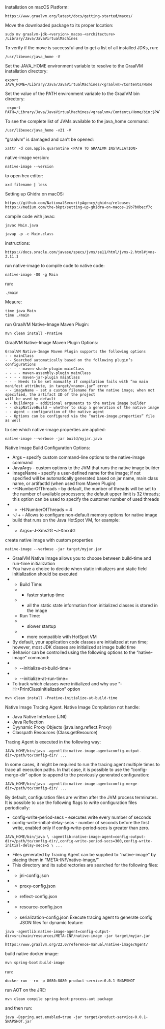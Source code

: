 Installation on macOS Platform:
```
https://www.graalvm.org/latest/docs/getting-started/macos/
```
Move the downloaded package to its proper location:
```
sudo mv graalvm-jdk-<version>_macos-<architecture> /Library/Java/JavaVirtualMachines
```
To verify if the move is successful and to get a list of all installed JDKs, run:
```
/usr/libexec/java_home -V
```
Set the JAVA_HOME environment variable to resolve to the GraalVM installation directory:
```
export JAVA_HOME=/Library/Java/JavaVirtualMachines/<graalvm>/Contents/Home
```
Set the value of the PATH environment variable to the GraalVM bin directory:
```
 export PATH=/Library/Java/JavaVirtualMachines/<graalvm>/Contents/Home/bin:$PATH
```
To see the complete list of JVMs available to the java_home command:
```
/usr/libexec/java_home -v21 -V
```
“graalvm” is damaged and can’t be opened:
```
xattr -d com.apple.quarantine <PATH TO GRAALVM INSTALLATION>
```
native-image version:
```
native-image --version
```
to open hex editor:
```
xxd filename | less
```
Setting up Ghidra on macOS:
```
https://github.com/NationalSecurityAgency/ghidra/releases
https://medium.com/the-bkpt/setting-up-ghidra-on-macos-19b7b0becf7c
```
compile code with javac:
```
javac Main.java
```
```
javap -p -c Main.class
```
instructions:
```
https://docs.oracle.com/javase/specs/jvms/se11/html/jvms-2.html#jvms-2.11.1
```
run native-image to compile code to native code:
```
native-image -O0 -g Main
```
run:
```
./main
```
Meaure:
```
time java Main
time ./main
```
run GraalVM Native-Image Maven Plugin:
```
mvn clean install -Pnative
```
GraalVM Native-Image Maven Plugin Options:
```
GraalVM Native-Image Maven Plugin supports the following options
- - mainClass
- - Searched automatically based on the following plugin’s configurations
- - - - maven-shade-plugin mainClass
- - - - maven-assembly-plugin mainClass
- - - - maven-jar-plugin mainClass
- - - Needs to be set manually if compilation fails with “no main manifest attribute, in target/<name>.jar” error
- - imageName - set a custom filename for the native image; when not specified, the artifact ID of the project
will be used by default
- - buildArgs - additional arguments to the native image builder
- - skipNativeBuild – whether to skip a generation of the native image
- - Agent – configuration of the native agent
- - Options can be configured via the “native-image.properties” file as well
```
to see which native-image.properties are applied:
```
native-image --verbose -jar build/myjar.java
```
Native Image Build Configuration Options:
- Args – specify custom command-line options to the native-image command
- JavaArgs - custom options to the JVM that runs the native image builder
- ImageName - specify a user-defined name for the image; if not specified will be automatically generated based on jar name, main class name, or artifactId (when used from Maven Plugin)
- -H:NumberOfThreads – by default, the number of threads will be set to the number of available processors; the default upper limit is 32 threads; this option can be used to specify the customer number of used threads
- - -H:NumberOfThreads = 4
- -J + <jvm option for memory> - Allows to configure non-default memory options for native image build
that runs on the Java HotSpot VM, for example:
- - Args=-J-Xms2G –J-Xmx4G
 
create native image with custom properties
```
native-image --verbose -jar target/myjar.jar
```
- GraalVM Native Image allows you to choose between build-time and run-time initialization
- You have a choice to decide when static initializers and static field initialization should be executed
- - Build Time:
  - - faster startup time
  - - all the static state information from initialized classes is stored in the image
  - Run Time:
  - - slower startup
  - - more compatible with HotSpot VM
- By default, your application code classes are initialized at run time; however, most JDK classes are initialized at image build time
- Behavior can be controlled using the following options to the “native-image” command:
- - --initialize-at-build-time=<comma-separated list of packages and classes>
- - --initialize-at-run-time=<comma-separated list of packages and classes>
- To track which classes were initialized and why use “-H:+PrintClassInitialization” option
```
mvn clean install -Pnative-initialize-at-build-time
```
Native Image Tracing Agent.
Native Image Compilation not handle:
- Java Native Interface (JNI)
- Java Reflection
- Dyynamic Proxy Objects (java.lang.reflect.Proxy)
- Classpath Resources (Class.getResource)

Tracing Agent is executed in the following way:
```
JAVA_HOME/bin/java -agentlib:native-image-agent=config-output-dir=/path/to/config-dir/ ...
```
In some cases, it might be required to run the tracing agent multiple times to trace all execution paths. In that case, it is possible to use the “config-merge-dir” option to append to the previously generated configuration:
```
JAVA_HOME/bin/java -agentlib:native-image-agent=config-merge-dir=/path/to/config-dir/ ...
```
By default, configuration files are written after the JVM process terminates. It is possible to use the following flags to write configuration files periodically:
- config-write-period-secs - executes write every number of seconds
- config-write-initial-delay-secs - number of seconds before the first write, enabled only if config-write-period-secs is greater
than zero.
```
JAVA_HOME/bin/java \ -agentlib:native-image-agent=config-output-dir=/path/to/config-dir/,config-write-period-secs=300,config-write-initial-delay-secs=5 \ ...
```
- Files generated by Tracing Agent can be supplied to “native-image” by placing them in “META-INF/native-image/”
- This directory and its subdirectories are searched for the following files:
- - jni-config.json
- - proxy-config.json
- - reflect-config.json
- - resource-config.json
- - serialization-config.json
Execute tracing agent to generate config JSON files for dynamic feature:
```
java -agentlib:native-image-agent=config-output-dir=src/main/resources/META-INF/native-image -jar target/myjar.jar
```
```
https://www.graalvm.org/22.0/reference-manual/native-image/Agent/
```

build native docker image:
```
mvn spring-boot:build-image
```
run:
```
docker run --rm -p 8080:8080 product-service:0.0.1-SNAPSHOT
```
run AOT on the JRE:
```
mvn clean compile spring-boot:process-aot package
```
and then run:
```
java -Dspring.aot.enabled=true -jar target/product-service-0.0.1-SNAPSHOT.jar
```
